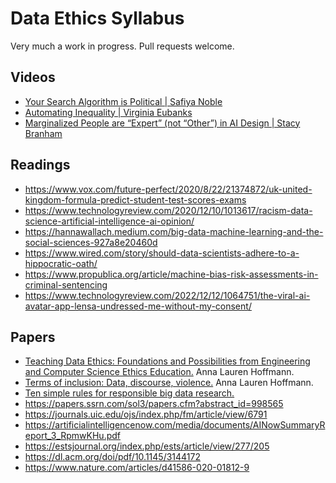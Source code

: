 # Data Ethics Syllabus

Very much a work in progress. Pull requests welcome.

## Videos

- [Your Search Algorithm is Political | Safiya Noble](https://youtu.be/zk4psZ_AGTQ)
- [Automating Inequality | Virginia Eubanks](https://youtu.be/iqt3ic56-rc)
- [Marginalized People are “Expert” (not “Other”) in AI Design | Stacy Branham](https://youtu.be/9MjK79YUHCg)

## Readings

- https://www.vox.com/future-perfect/2020/8/22/21374872/uk-united-kingdom-formula-predict-student-test-scores-exams
- https://www.technologyreview.com/2020/12/10/1013617/racism-data-science-artificial-intelligence-ai-opinion/
- https://hannawallach.medium.com/big-data-machine-learning-and-the-social-sciences-927a8e20460d
- https://www.wired.com/story/should-data-scientists-adhere-to-a-hippocratic-oath/
- https://www.propublica.org/article/machine-bias-risk-assessments-in-criminal-sentencing
- https://www.technologyreview.com/2022/12/12/1064751/the-viral-ai-avatar-app-lensa-undressed-me-without-my-consent/

## Papers

- [Teaching Data Ethics: Foundations and Possibilities from Engineering and Computer Science Ethics Education.](https://www.annaeveryday.com/s/TeachingDataEthicsFoundations-Hoffmann-Cross.pdf) Anna Lauren Hoffmann.
- [Terms of inclusion: Data, discourse, violence.](https://www.annaeveryday.com/s/Hoffmann-TermsOfInclusion.pdf) Anna Lauren Hoffmann.
- [Ten simple rules for responsible big data research.](https://journals.plos.org/ploscompbiol/article/file?id=10.1371/journal.pcbi.1005399&type=printable)
- https://papers.ssrn.com/sol3/papers.cfm?abstract_id=998565
- https://journals.uic.edu/ojs/index.php/fm/article/view/6791
- https://artificialintelligencenow.com/media/documents/AINowSummaryReport_3_RpmwKHu.pdf
- https://estsjournal.org/index.php/ests/article/view/277/205
- https://dl.acm.org/doi/pdf/10.1145/3144172
- https://www.nature.com/articles/d41586-020-01812-9
